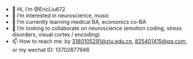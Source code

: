 - 👋 Hi, I’m @EricLiu672
- 👀 I’m interested in neuroscience, music
- 🌱 I’m currently learning medical BA, economics co-BA
- 💞️ I’m looking to collaborate on neuroscience (emotion coding, stress disorders, visual cortex / encoding)
- 📫 How to reach me: by 3180105291@zju.edu.cn, 825401415@qq.com, or my wechat ID: 13702877946

<!---
EricLiu672/EricLiu672 is a ✨ special ✨ repository because its `README.md` (this file) appears on your GitHub profile.
You can click the Preview link to take a look at your changes.
--->
